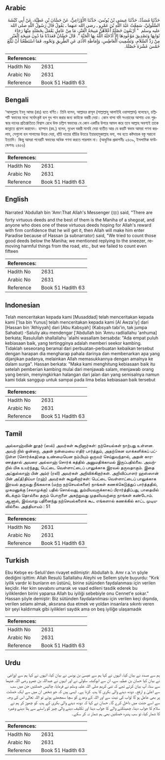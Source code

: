 ## Arabic


<div dir="rtl" lang="ar" style={{fontSize:'larger',backgroundColor:'#f8f9fa',padding:20}}>
حَدَّثَنَا مُسَدَّدٌ، حَدَّثَنَا عِيسَى بْنُ يُونُسَ، حَدَّثَنَا الأَوْزَاعِيُّ، عَنْ حَسَّانَ بْنِ عَطِيَّةَ، عَنْ أَبِي كَبْشَةَ السَّلُولِيِّ، سَمِعْتُ عَبْدَ اللَّهِ بْنَ عَمْرٍو ـ رضى الله عنهما ـ يَقُولُ قَالَ رَسُولُ اللَّهِ صلى الله عليه وسلم ‏ "‏ أَرْبَعُونَ خَصْلَةً أَعْلاَهُنَّ مَنِيحَةُ الْعَنْزِ، مَا مِنْ عَامِلٍ يَعْمَلُ بِخَصْلَةٍ مِنْهَا رَجَاءَ ثَوَابِهَا وَتَصْدِيقَ مَوْعُودِهَا إِلاَّ أَدْخَلَهُ اللَّهُ بِهَا الْجَنَّةَ ‏"‏‏.‏ قَالَ حَسَّانُ فَعَدَدْنَا مَا دُونَ مَنِيحَةِ الْعَنْزِ مِنْ رَدِّ السَّلاَمِ، وَتَشْمِيتِ الْعَاطِسِ، وَإِمَاطَةِ الأَذَى عَنِ الطَّرِيقِ وَنَحْوِهِ، فَمَا اسْتَطَعْنَا أَنْ نَبْلُغَ خَمْسَ عَشْرَةَ خَصْلَةً‏.‏
</div>
<div style={{backgroundColor:'#f8f9fa',padding:20, marginBottom: 10}}><table> <thead> <tr> <th>References:</th> <th></th> </tr> </thead> <tbody><tr><td>Hadith No</td><td>2631</td></tr><tr><td>Arabic No</td><td>2631</td></tr><tr><td>Reference</td><td>Book 51 Hadith 63</td></tr></tbody></table></div>

## Bengali


<div dir="ltr" lang="bn" style={{fontSize:'larger',backgroundColor:'#f8f9fa',padding:20}}>
‘আবদুল্লাহ ইবনু আমর (রাঃ) হতে বর্ণিত। তিনি বলেন, আল্লাহর রাসূল (সাল্লাল্লাহু আলাইহি ওয়াসাল্লাম) বলেছেন, চল্লিশটি স্বভাবের মধ্যে সর্বোৎকৃষ্ট হল দুধ পান করার জন্য কাউকে বকরী দেয়া। কোন বান্দা যদি সওয়াবের আশায় এবং পুরস্কার দানের প্রতিশ্রুতিতে বিশ্বাস রেখে উক্ত চল্লিশ স্বভাবের যে কোন একটির উপরে আমল করে তবে আল্লাহ অবশ্যই তাকে জান্নাতে প্রবেশ করাবেন। হাস্সান (রহ.) বলেন, দুধেল বকরী মানহি দেয়া ব্যতীত আর যে কয়টি স্বভাব আমরা গণনা করলাম, সেগুলো হল সালামের উত্তর দেয়া, হাঁচি দাতার হাঁচির উত্তরে ইয়ারহামুকাল্লাহ বলা, পথ হতে কষ্টদায়ক বস্তু সরানো ইত্যাদি। কিন্তু আমরা পনেরটি স্বভাবের অধিক গণনা করতে পারলাম না। (আধুনিক প্রকাশনীঃ ২৪৩৯, ইসলামিক ফাউন্ডেশনঃ ২৪৫৬)
</div>
<div style={{backgroundColor:'#f8f9fa',padding:20, marginBottom: 10}}><table> <thead> <tr> <th>References:</th> <th></th> </tr> </thead> <tbody><tr><td>Hadith No</td><td>2631</td></tr><tr><td>Arabic No</td><td>2631</td></tr><tr><td>Reference</td><td>Book 51 Hadith 63</td></tr></tbody></table></div>

## English


<div dir="ltr" lang="en" style={{fontSize:'larger',backgroundColor:'#f8f9fa',padding:20}}>
Narrated 'Abdullah bin 'Amr:That Allah's Messenger (ﷺ) said, "There are forty virtuous deeds and the best of them is the Maniha of a shegoat, and anyone who does one of these virtuous deeds hoping for Allah's reward with firm confidence that he will get it, then Allah will make him enter Paradise because of Hassan (a subnarrator) said, "We tried to count those good deeds below the Maniha; we mentioned replying to the sneezer, removing harmful things from the road, etc., but we failed to count even fifteen
</div>
<div style={{backgroundColor:'#f8f9fa',padding:20, marginBottom: 10}}><table> <thead> <tr> <th>References:</th> <th></th> </tr> </thead> <tbody><tr><td>Hadith No</td><td>2631</td></tr><tr><td>Arabic No</td><td>2631</td></tr><tr><td>Reference</td><td>Book 51 Hadith 63</td></tr></tbody></table></div>

## Indonesian


<div dir="ltr" lang="id" style={{fontSize:'larger',backgroundColor:'#f8f9fa',padding:20}}>
Telah menceritakan kepada kami [Musaddad] telah menceritakan kepada kami ['Isa bin Yunus] telah menceritakan kepada kami [Al Awza'iy] dari [Hassan bin 'Athiyyah] dari [Abu Kabsyah] (Kabsyah tabi'in, tak jumpa Sahabat) -Saluliy aku mendengar ['Abdullah bin 'Amru radliallahu 'anhuma] berkata; Rasulullah shallallahu 'alaihi wasallam bersabda: "Ada empat puluh kebiasaan baik, yang tertingginya adalah memberi seekor kambing. Tidaklah seseorang beramal dari perbuatan-perbuatan kebaikan tersebut dengan harapan dia mengharap pahala darinya dan membenarkan apa yang dijanjikan padanya, melainkan Allah memasukkannya dengan amalnya ke dalam surga". Hassan berkata: "Maka kami menghitung kebiasaan baik itu setelah pemberian kambing mulai dari menjawab salam, menjawab orang yang bersin, menyingkirkan halangan dari jalan dan yang semisalnya namun kami tidak sanggup untuk sampai pada lima belas kebiasaan baik tersebut
</div>
<div style={{backgroundColor:'#f8f9fa',padding:20, marginBottom: 10}}><table> <thead> <tr> <th>References:</th> <th></th> </tr> </thead> <tbody><tr><td>Hadith No</td><td>2631</td></tr><tr><td>Arabic No</td><td>2631</td></tr><tr><td>Reference</td><td>Book 51 Hadith 63</td></tr></tbody></table></div>

## Tamil


<div dir="ltr" lang="ta" style={{fontSize:'larger',backgroundColor:'#f8f9fa',padding:20}}>
அல்லாஹ்வின் தூதர் (ஸல்) அவர்கள் கூறினார்கள்: நற்செயல்கள் நாற்பது உள்ளன. அவற் றில் ஒன்றை, அதன் நன்மையை எதிர் பார்த்தும், அதற்கென வாக்களிக்கப் பட்டுள்ள (சொர்க்கத்)தை உண்மையென நம்பியும் ஒருவர் செய்துவந்தால், அதன் காரணத்தால் அவரை அல்லாஹ் சொர்க் கத்தில் அனுமதிக்காமல் இருப்பதில்லை. அவற்றில் மிக உயர்ந்தது, பெட்டை வெள்ளாட்டைப் பாலுக்காக இரவல் தருவதாகும். இதை அப்துல்லாஹ் பின் அம்ர் (ரலி) அவர்கள் அறிவிக்கிறார்கள். அறிவிப்பாளர் ஹஸ்ஸான் பின் அ(த்)திய்யா (ரஹ்) அவர்கள் கூறுகிறார்கள்: பெட்டை வெள்ளாட்டைப் பாலுக்காக இரவல் தருவது நீங்கலாக (மற்ற நற்செயல்களை) நாங்கள் கணக்கெடுத்துப் பார்த்ததில், முகமனுக்கு (சலாமுக்கு) பதில் சொல்வது, தும்மியவருக்காகப் பிரார்த்திப்பது, பாதையில் கிடக்கும் தொல்லை தரும் பொருளை அகற்றுவது முதலியவற்றை நாங்கள் கண்டோம். ஆனால், இவ்வாறு பதினைந்து நற்செயல்களைக் கூட எங்களால் கணக்கில் காட்ட முடியவில்லை. அத்தியாயம் : 51
</div>
<div style={{backgroundColor:'#f8f9fa',padding:20, marginBottom: 10}}><table> <thead> <tr> <th>References:</th> <th></th> </tr> </thead> <tbody><tr><td>Hadith No</td><td>2631</td></tr><tr><td>Arabic No</td><td>2631</td></tr><tr><td>Reference</td><td>Book 51 Hadith 63</td></tr></tbody></table></div>

## Turkish


<div dir="ltr" lang="tr" style={{fontSize:'larger',backgroundColor:'#f8f9fa',padding:20}}>
Ebu Kebşe es-Seluli'den rivayet edilmiştir: Abdullah b. Amr r.a.'ın şöyle dediğini işittim: Allah Resulü Sallallahu Aleyhi ve Sellem şöyle buyurdu: "Kırk iyilik vardır ki bunların en üstünü, birine sütünden faydalanması için verilen keçidir. Her kim sevabını umarak ve vaad edileni tasdik ederek bu iyiliklerden birini yaparsa Allah bu iyiliği sebebiyle onu Cennet'e sokar." Hassan şöyle demiştir: Biz sütünden faydalanılması için verilen keçi dışında, verilen selamı almak, aksırana dua etmek ve yoldan insanlara sıkıntı veren bir şeyi kaldırmak gibi iyilikleri saydık ama on beş iyiliğe ulaşamadık
</div>
<div style={{backgroundColor:'#f8f9fa',padding:20, marginBottom: 10}}><table> <thead> <tr> <th>References:</th> <th></th> </tr> </thead> <tbody><tr><td>Hadith No</td><td>2631</td></tr><tr><td>Arabic No</td><td>2631</td></tr><tr><td>Reference</td><td>Book 51 Hadith 63</td></tr></tbody></table></div>

## Urdu


<div dir="rtl" lang="ur" style={{fontSize:'larger',backgroundColor:'#f8f9fa',padding:20}}>
ہم سے مسدد نے بیان کیا، انہوں نے کہا ہم سے عیسیٰ بن یونس نے بیان کیا، انہوں نے کہا ہم سے اوزاعی نے بیان کیا حسان بن عطیہ سے، ان سے ابوکبشہ سلولی نے اور انہوں نے عبداللہ بن عمرو رضی اللہ عنہما سے سنا، آپ بیان کرتے تھے کہ نبی کریم صلی اللہ علیہ وسلم نے فرمایا، چالیس خصلتیں جن میں سب سے اعلیٰ و ارفع۔ دودھ دینے والی بکری کا ہدیہ کرنا ہے۔ ایسی ہیں کہ جو شخص ان میں سے ایک خصلت پر بھی عامل ہو گا ثواب کی نیت سے اور اللہ کے وعدے کو سچا سمجھتے ہوئے تو اللہ تعالیٰ اس کی وجہ سے اسے جنت میں داخل کرے گا۔ حسان نے کہا کہ دودھ دینے والی بکری کے ہدیہ کو چھوڑ کر ہم نے سلام کا جواب دینا، چھینکنے والے کا جواب دینا اور تکلیف دینے والی چیز کو راستے سے ہٹا دینے وغیرہ کا شمار کیا، تو سب پندرہ خصلتیں بھی ہم شمار نہ کر سکے۔
</div>
<div style={{backgroundColor:'#f8f9fa',padding:20, marginBottom: 10}}><table> <thead> <tr> <th>References:</th> <th></th> </tr> </thead> <tbody><tr><td>Hadith No</td><td>2631</td></tr><tr><td>Arabic No</td><td>2631</td></tr><tr><td>Reference</td><td>Book 51 Hadith 63</td></tr></tbody></table></div>